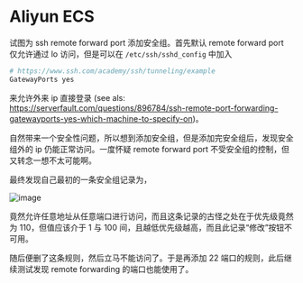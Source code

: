 # Aliyun ECS

试图为 ssh remote forward port 添加安全组。首先默认 remote forward port 仅允许通过 lo 访问，但是可以在 `/etc/ssh/sshd_config` 中加入

```bash
# https://www.ssh.com/academy/ssh/tunneling/example
GatewayPorts yes
```

来允许外来 ip 直接登录 (see als: <https://serverfault.com/questions/896784/ssh-remote-port-forwarding-gatewayports-yes-which-machine-to-specify-on>)。

自然带来一个安全性问题，所以想到添加安全组，但是添加完安全组后，发现安全组外的 ip 仍能正常访问。一度怀疑 remote forward port 不受安全组的控制，但又转念一想不太可能啊。

最终发现自己最初的一条安全组记录为，

![image](https://user-images.githubusercontent.com/13688320/128313509-9ae6ae36-1c6c-4aeb-b311-ae2be54e7d6b.png)

竟然允许任意地址从任意端口进行访问，而且这条记录的古怪之处在于优先级竟然为 110，但值应该介于 1 与 100 间，且越低优先级越高，而且此记录“修改”按钮不可用。

随后便删了这条规则，然后立马不能访问了。于是再添加 22 端口的规则，此后继续测试发现 remote forwarding 的端口也能使用了。